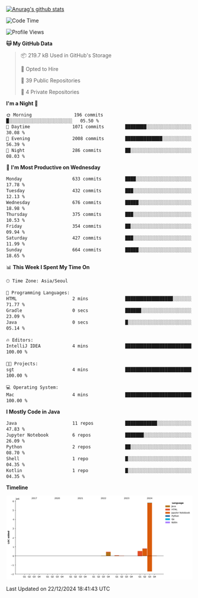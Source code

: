 [![Anurag's github stats](https://github-readme-stats.vercel.app/api?username=hajubal)](https://github.com/anuraghazra/github-readme-stats)

<!--START_SECTION:waka-->
![Code Time](http://img.shields.io/badge/Code%20Time-164%20hrs%2025%20mins-blue)

![Profile Views](http://img.shields.io/badge/Profile%20Views-0-blue)

**🐱 My GitHub Data** 

> 📦 219.7 kB Used in GitHub's Storage 
 > 
> 💼 Opted to Hire
 > 
> 📜 39 Public Repositories 
 > 
> 🔑 4 Private Repositories 
 > 
**I'm a Night 🦉** 

```text
🌞 Morning                196 commits         █░░░░░░░░░░░░░░░░░░░░░░░░   05.50 % 
🌆 Daytime                1071 commits        ████████░░░░░░░░░░░░░░░░░   30.08 % 
🌃 Evening                2008 commits        ██████████████░░░░░░░░░░░   56.39 % 
🌙 Night                  286 commits         ██░░░░░░░░░░░░░░░░░░░░░░░   08.03 % 
```
📅 **I'm Most Productive on Wednesday** 

```text
Monday                   633 commits         ████░░░░░░░░░░░░░░░░░░░░░   17.78 % 
Tuesday                  432 commits         ███░░░░░░░░░░░░░░░░░░░░░░   12.13 % 
Wednesday                676 commits         █████░░░░░░░░░░░░░░░░░░░░   18.98 % 
Thursday                 375 commits         ███░░░░░░░░░░░░░░░░░░░░░░   10.53 % 
Friday                   354 commits         ██░░░░░░░░░░░░░░░░░░░░░░░   09.94 % 
Saturday                 427 commits         ███░░░░░░░░░░░░░░░░░░░░░░   11.99 % 
Sunday                   664 commits         █████░░░░░░░░░░░░░░░░░░░░   18.65 % 
```


📊 **This Week I Spent My Time On** 

```text
🕑︎ Time Zone: Asia/Seoul

💬 Programming Languages: 
HTML                     2 mins              ██████████████████░░░░░░░   71.77 % 
Gradle                   0 secs              ██████░░░░░░░░░░░░░░░░░░░   23.09 % 
Java                     0 secs              █░░░░░░░░░░░░░░░░░░░░░░░░   05.14 % 

🔥 Editors: 
IntelliJ IDEA            4 mins              █████████████████████████   100.00 % 

🐱‍💻 Projects: 
sgt                      4 mins              █████████████████████████   100.00 % 

💻 Operating System: 
Mac                      4 mins              █████████████████████████   100.00 % 
```

**I Mostly Code in Java** 

```text
Java                     11 repos            ████████████░░░░░░░░░░░░░   47.83 % 
Jupyter Notebook         6 repos             ███████░░░░░░░░░░░░░░░░░░   26.09 % 
Python                   2 repos             ██░░░░░░░░░░░░░░░░░░░░░░░   08.70 % 
Shell                    1 repo              █░░░░░░░░░░░░░░░░░░░░░░░░   04.35 % 
Kotlin                   1 repo              █░░░░░░░░░░░░░░░░░░░░░░░░   04.35 % 
```



**Timeline**

![Lines of Code chart](https://raw.githubusercontent.com/hajubal/hajubal/main/assets/bar_graph.png)


 Last Updated on 22/12/2024 18:41:43 UTC
<!--END_SECTION:waka-->
